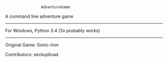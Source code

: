 					AdventureGame
A command line adventure game

--------------------------------------------------------------------------------------------

For Windows, Python 3.4 (3x probably works)

--------------------------------------------------------------------------------------------

Original Game:
Sonic-Iron

Contributors:
seckujdivad